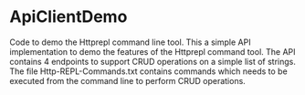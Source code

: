 # ApiClientDemo
Code to demo the Httprepl command line tool.
This a simple API implementation to demo the features of the Httprepl command tool.
The API contains 4 endpoints to support CRUD operations on a simple list of strings.
The file Http-REPL-Commands.txt contains commands which needs to be executed from the command line to perform CRUD operations.
